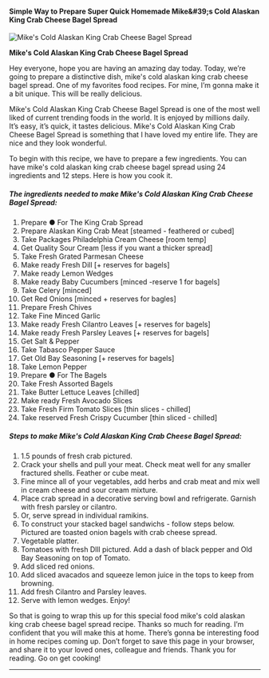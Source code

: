             

#### Simple Way to Prepare Super Quick Homemade Mike&amp;#39;s Cold Alaskan King Crab Cheese Bagel Spread

![Mike's Cold Alaskan King Crab Cheese Bagel Spread](https://img-global.cpcdn.com/recipes/ccfb31bb73974fd4/751x532cq70/mikes-cold-alaskan-king-crab-cheese-bagel-spread-recipe-main-photo.jpg)

**Mike's Cold Alaskan King Crab Cheese Bagel Spread**

Hey everyone, hope you are having an amazing day today. Today, we’re going to prepare a distinctive dish, mike's cold alaskan king crab cheese bagel spread. One of my favorites food recipes. For mine, I’m gonna make it a bit unique. This will be really delicious.

Mike's Cold Alaskan King Crab Cheese Bagel Spread is one of the most well liked of current trending foods in the world. It is enjoyed by millions daily. It’s easy, it’s quick, it tastes delicious. Mike's Cold Alaskan King Crab Cheese Bagel Spread is something that I have loved my entire life. They are nice and they look wonderful.

To begin with this recipe, we have to prepare a few ingredients. You can have mike's cold alaskan king crab cheese bagel spread using 24 ingredients and 12 steps. Here is how you cook it.

##### The ingredients needed to make Mike's Cold Alaskan King Crab Cheese Bagel Spread:

1.  Prepare ● For The King Crab Spread
2.  Prepare Alaskan King Crab Meat \[steamed - feathered or cubed\]
3.  Take Packages Philadelphia Cream Cheese \[room temp\]
4.  Get Quality Sour Cream \[less if you want a thicker spread\]
5.  Take Fresh Grated Parmesan Cheese
6.  Make ready Fresh Dill \[+ reserves for bagels\]
7.  Make ready Lemon Wedges
8.  Make ready Baby Cucumbers \[minced -reserve 1 for bagels\]
9.  Take Celery \[minced\]
10.  Get Red Onions \[minced + reserves for bagles\]
11.  Prepare Fresh Chives
12.  Take Fine Minced Garlic
13.  Make ready Fresh Cilantro Leaves \[+ reserves for bagels\]
14.  Make ready Fresh Parsley Leaves \[+ reserves for bagels\]
15.  Get Salt & Pepper
16.  Take Tabasco Pepper Sauce
17.  Get Old Bay Seasoning \[+ reserves for bagels\]
18.  Take Lemon Pepper
19.  Prepare ● For The Bagels
20.  Take Fresh Assorted Bagels
21.  Take Butter Lettuce Leaves \[chilled\]
22.  Make ready Fresh Avocado Slices
23.  Take Fresh Firm Tomato Slices \[thin slices - chilled\]
24.  Take reserved Fresh Crispy Cucumber \[thin sliced - chilled\]

##### Steps to make Mike's Cold Alaskan King Crab Cheese Bagel Spread:

1.  1.5 pounds of fresh crab pictured.
2.  Crack your shells and pull your meat. Check meat well for any smaller fractured shells. Feather or cube meat.
3.  Fine mince all of your vegetables, add herbs and crab meat and mix well in cream cheese and sour cream mixture.
4.  Place crab spread in a decorative serving bowl and refrigerate. Garnish with fresh parsley or cilantro.
5.  Or, serve spread in individual ramikins.
6.  To construct your stacked bagel sandwichs - follow steps below. Pictured are toasted onion bagels with crab cheese spread.
7.  Vegetable platter.
8.  Tomatoes with fresh Dlll pictured. Add a dash of black pepper and Old Bay Seasoning on top of Tomato.
9.  Add sliced red onions.
10.  Add sliced avacados and squeeze lemon juice in the tops to keep from browning.
11.  Add fresh Cilantro and Parsley leaves.
12.  Serve with lemon wedges. Enjoy!

So that is going to wrap this up for this special food mike's cold alaskan king crab cheese bagel spread recipe. Thanks so much for reading. I’m confident that you will make this at home. There’s gonna be interesting food in home recipes coming up. Don’t forget to save this page in your browser, and share it to your loved ones, colleague and friends. Thank you for reading. Go on get cooking!

* * *